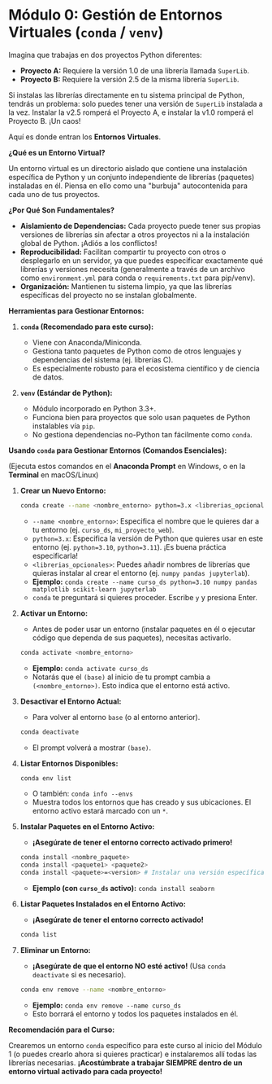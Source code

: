 # Módulo 0: Gestión de Entornos Virtuales (`conda` / `venv`)

Imagina que trabajas en dos proyectos Python diferentes:

*   **Proyecto A:** Requiere la versión 1.0 de una librería llamada `SuperLib`.
*   **Proyecto B:** Requiere la versión 2.5 de la misma librería `SuperLib`.

Si instalas las librerías directamente en tu sistema principal de Python, tendrás un problema: solo puedes tener una versión de `SuperLib` instalada a la vez. Instalar la v2.5 romperá el Proyecto A, e instalar la v1.0 romperá el Proyecto B. ¡Un caos!

Aquí es donde entran los **Entornos Virtuales**.

**¿Qué es un Entorno Virtual?**

Un entorno virtual es un directorio aislado que contiene una instalación específica de Python y un conjunto independiente de librerías (paquetes) instaladas en él. Piensa en ello como una "burbuja" autocontenida para cada uno de tus proyectos.

**¿Por Qué Son Fundamentales?**

*   **Aislamiento de Dependencias:** Cada proyecto puede tener sus propias versiones de librerías sin afectar a otros proyectos ni a la instalación global de Python. ¡Adiós a los conflictos!
*   **Reproducibilidad:** Facilitan compartir tu proyecto con otros o desplegarlo en un servidor, ya que puedes especificar exactamente qué librerías y versiones necesita (generalmente a través de un archivo como `environment.yml` para conda o `requirements.txt` para pip/venv).
*   **Organización:** Mantienen tu sistema limpio, ya que las librerías específicas del proyecto no se instalan globalmente.

**Herramientas para Gestionar Entornos:**

1.  **`conda` (Recomendado para este curso):**
    *   Viene con Anaconda/Miniconda.
    *   Gestiona tanto paquetes de Python como de otros lenguajes y dependencias del sistema (ej. librerías C).
    *   Es especialmente robusto para el ecosistema científico y de ciencia de datos.

2.  **`venv` (Estándar de Python):**
    *   Módulo incorporado en Python 3.3+.
    *   Funciona bien para proyectos que solo usan paquetes de Python instalables vía `pip`.
    *   No gestiona dependencias no-Python tan fácilmente como `conda`.

**Usando `conda` para Gestionar Entornos (Comandos Esenciales):**

(Ejecuta estos comandos en el **Anaconda Prompt** en Windows, o en la **Terminal** en macOS/Linux)

1.  **Crear un Nuevo Entorno:**
    ```bash
    conda create --name <nombre_entorno> python=3.x <librerias_opcionales>
    ```
    *   `--name <nombre_entorno>`: Especifica el nombre que le quieres dar a tu entorno (ej. `curso_ds`, `mi_proyecto_web`).
    *   `python=3.x`: Especifica la versión de Python que quieres usar en este entorno (ej. `python=3.10`, `python=3.11`). ¡Es buena práctica especificarla!
    *   `<librerias_opcionales>`: Puedes añadir nombres de librerías que quieras instalar al crear el entorno (ej. `numpy pandas jupyterlab`).
    *   **Ejemplo:** `conda create --name curso_ds python=3.10 numpy pandas matplotlib scikit-learn jupyterlab`
    *   `conda` te preguntará si quieres proceder. Escribe `y` y presiona Enter.

2.  **Activar un Entorno:**
    *   Antes de poder usar un entorno (instalar paquetes en él o ejecutar código que dependa de sus paquetes), necesitas activarlo.
    ```bash
    conda activate <nombre_entorno>
    ```
    *   **Ejemplo:** `conda activate curso_ds`
    *   Notarás que el `(base)` al inicio de tu prompt cambia a `(<nombre_entorno>)`. Esto indica que el entorno está activo.

3.  **Desactivar el Entorno Actual:**
    *   Para volver al entorno `base` (o al entorno anterior).
    ```bash
    conda deactivate
    ```
    *   El prompt volverá a mostrar `(base)`.

4.  **Listar Entornos Disponibles:**
    ```bash
    conda env list
    ```
    *   O también: `conda info --envs`
    *   Muestra todos los entornos que has creado y sus ubicaciones. El entorno activo estará marcado con un `*`.

5.  **Instalar Paquetes en el Entorno Activo:**
    *   **¡Asegúrate de tener el entorno correcto activado primero!**
    ```bash
    conda install <nombre_paquete>
    conda install <paquete1> <paquete2>
    conda install <paquete>=<version> # Instalar una versión específica
    ```
    *   **Ejemplo (con `curso_ds` activo):** `conda install seaborn`

6.  **Listar Paquetes Instalados en el Entorno Activo:**
    *   **¡Asegúrate de tener el entorno correcto activado!**
    ```bash
    conda list
    ```

7.  **Eliminar un Entorno:**
    *   **¡Asegúrate de que el entorno NO esté activo!** (Usa `conda deactivate` si es necesario).
    ```bash
    conda env remove --name <nombre_entorno>
    ```
    *   **Ejemplo:** `conda env remove --name curso_ds`
    *   Esto borrará el entorno y todos los paquetes instalados en él.

**Recomendación para el Curso:**

Crearemos un entorno `conda` específico para este curso al inicio del Módulo 1 (o puedes crearlo ahora si quieres practicar) e instalaremos allí todas las librerías necesarias. **¡Acostúmbrate a trabajar SIEMPRE dentro de un entorno virtual activado para cada proyecto!**
